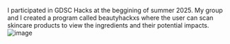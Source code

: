 I participated in GDSC Hacks at the beggining of summer 2025. My group and I created a program called beautyhackxs where the user can scan skincare products to view the ingredients and their potential impacts.
![image](https://github.com/user-attachments/assets/f372db5f-6f4d-4a6c-8368-b3aad7801f4b)
